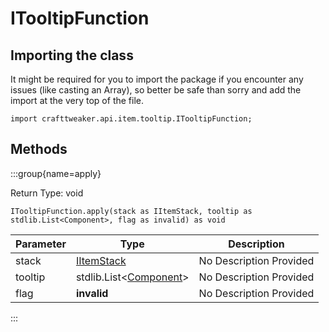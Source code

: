 # ITooltipFunction

## Importing the class

It might be required for you to import the package if you encounter any issues (like casting an Array), so better be safe than sorry and add the import at the very top of the file.
```zenscript
import crafttweaker.api.item.tooltip.ITooltipFunction;
```


## Methods

:::group{name=apply}

Return Type: void

```zenscript
ITooltipFunction.apply(stack as IItemStack, tooltip as stdlib.List<Component>, flag as invalid) as void
```

| Parameter | Type | Description |
|-----------|------|-------------|
| stack | [IItemStack](/vanilla/api/item/IItemStack) | No Description Provided |
| tooltip | stdlib.List&lt;[Component](/vanilla/api/text/Component)&gt; | No Description Provided |
| flag | **invalid** | No Description Provided |


:::



